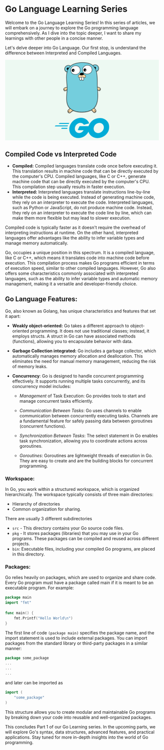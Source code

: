 # Go Language Learning Series

Welcome to the Go Language Learning Series! In this series of articles, we will embark on a journey to explore the Go programming language comprehensively. As I dive into the topic deeper, I want to share my learnings with other people in a concise manner. 

Let's delve deeper into Go Language. Our first stop, is understand the difference between Interpreted and Compiled Languages.

 ![Go](golang.png)

## Compiled Code vs Interpreted Code

- **Compiled:** Compiled languages translate code once before executing it. This translation results in machine code that can be directly executed by the computer's CPU. Compiled languages, like C or C++, generate machine code that can be directly executed by the computer's CPU. This compilation step usually results in faster execution.
- **Interpreted:** Interpreted languages translate instructions line-by-line while the code is being executed. Instead of generating machine code, they rely on an interpreter to execute the code. Interpreted languages, such as Python or JavaScript, do not produce machine code. Instead, they rely on an interpreter to execute the code line by line, which can make them more flexible but may lead to slower execution.

Compiled code is typically faster as it doesn't require the overhead of interpreting instructions at runtime. On the other hand, interpreted languages offer advantages like the ability to infer variable types and manage memory automatically.

Go, occupies a unique position in this spectrum. It is a compiled language, like C or C++, which means it translates code into machine code before execution. This compilation process makes Go programs efficient in terms of execution speed, similar to other compiled languages. However, Go also offers some characteristics commonly associated with interpreted languages, such as the ability to infer variable types and automatic memory management, making it a versatile and developer-friendly choice.


## Go Language Features:

Go, also known as Golang, has unique characteristics and features that set it apart:

- **Weakly object-oriented:** Go takes a different approach to object-oriented programming. It does not use traditional classes; instead, it employs structs. A struct in Go can have associated methods (functions), allowing you to encapsulate behavior with data.
- **Garbage Collection integrated:** Go includes a garbage collector, which automatically manages memory allocation and deallocation. This eliminates the need for manual memory management, reducing the risk of memory leaks.
- **Concurrency**: Go is designed to handle concurrent programming effectively. It supports running multiple tasks concurrently, and its concurrency model includes:

    - *Management* of Task Execution: Go provides tools to start and manage concurrent tasks efficiently.

    - *Communication Between Tasks*: Go uses channels to enable communication between concurrently executing tasks. Channels are a fundamental feature for safely passing data between goroutines (concurrent functions).

    - *Synchronization Between Tasks*: The select statement in Go enables task synchronization, allowing you to coordinate actions across goroutines.

    - *Goroutines*: Goroutines are lightweight threads of execution in Go. They are easy to create and are the building blocks for concurrent programming.
	
### Workspace:

In Go, you work within a structured workspace, which is organized hierarchically. The workspace typically consists of three main directories:

- Hierarchy of directories
- Common organization for sharing.

There are usually 3 different subdirectories 

- `src` - This directory contains your Go source code files.
- `pkg` - It stores packages (libraries) that you may use in your Go programs. These packages can be compiled and reused across different projects.
- `bin`: Executable files, including your compiled Go programs, are placed in this directory.
### Packages:

Go relies heavily on packages, which are used to organize and share code. Every Go program must have a package called main if it is meant to be an executable program. For example:

```go
package main
import "fmt"

func main() {
    fmt.Printf("Hello World\n")
}
```

The first line of code `(package main)` specifies the package name, and the import statement is used to include external packages. You can import packages from the standard library or third-party packages in a similar manner:

```go 
package some_package
...
...
...
```

and later can be imported as

```go
import (
	"some_package"
)

```

This structure allows you to create modular and maintainable Go programs by breaking down your code into reusable and well-organized packages.

This concludes Part 1 of our Go Learning series. In the upcoming parts, we will explore Go's syntax, data structures, advanced features, and practical applications. Stay tuned for more in-depth insights into the world of Go programming.
